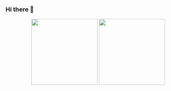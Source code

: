 ### Hi there 👋

<!--
**whalien207/whalien207** is a ✨ _special_ ✨ repository because its `README.md` (this file) appears on your GitHub profile.

Here are some ideas to get you started:

- 🔭 I’m currently working on ...
- 🌱 I’m currently learning ...
- 👯 I’m looking to collaborate on ...
- 🤔 I’m looking for help with ...
- 💬 Ask me about ...
- 📫 How to reach me: ...
- 😄 Pronouns: ...
- ⚡ Fun fact: ...
-->

<!--
테마변경
https://github.com/anuraghazra/github-readme-stats/blob/master/themes/README.md 
-->

<p align="center">
  <img height="180em" src="https://github-readme-stats.vercel.app/api?username=whalien207&show_icons=true&theme=flag-india">
  <img height="180em" src="https://github-readme-stats.vercel.app/api/top-langs/?username=whalien207&layout=compact">
</p>
